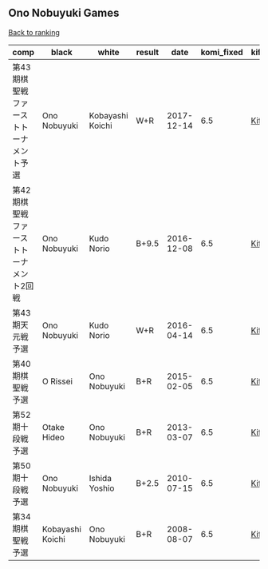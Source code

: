 ## Ono Nobuyuki Games

[Back to ranking](index.md)




| **comp** | **black** | **white** | **result** | **date** | **komi_fixed** | **kifu** | 
| --- | --- | --- | --- | --- | --- | --- |
| 第43期棋聖戦ファーストトーナメント予選 | Ono Nobuyuki | Kobayashi Koichi | W+R | 2017-12-14 | 6.5 | [Kifu](https://kifudepot.net/kifucontents.php?id=q1DM1qaa2j%2FxC3uwo4ONOQ%3D%3D) | 
| 第42期棋聖戦　ファーストトーナメント2回戦 | Ono Nobuyuki | Kudo Norio | B+9.5 | 2016-12-08 | 6.5 | [Kifu](https://kifudepot.net/kifucontents.php?id=HuNu3MGtBbbLmsVqzbhCyA%3D%3D) | 
| 第43期天元戦予選 | Ono Nobuyuki | Kudo Norio | W+R | 2016-04-14 | 6.5 | [Kifu](https://kifudepot.net/kifucontents.php?id=kcaYvg8Nuas3tho216nJ%2Fg%3D%3D) | 
| 第40期棋聖戦予選 | O Rissei | Ono Nobuyuki | B+R | 2015-02-05 | 6.5 | [Kifu](https://kifudepot.net/kifucontents.php?id=bE322Tmf2LuLVh9%2BrO%2Fzfg%3D%3D) | 
| 第52期十段戦予選 | Otake Hideo | Ono Nobuyuki | B+R | 2013-03-07 | 6.5 | [Kifu](https://kifudepot.net/kifucontents.php?id=OYTt2%2B0NXYNBeAeeZlJONw%3D%3D) | 
| 第50期十段戦予選 | Ono Nobuyuki | Ishida Yoshio | B+2.5 | 2010-07-15 | 6.5 | [Kifu](https://kifudepot.net/kifucontents.php?id=Gtb4ayTNNbOBmCm6SY5UDA%3D%3D) | 
| 第34期棋聖戦予選 | Kobayashi Koichi | Ono Nobuyuki | B+R | 2008-08-07 | 6.5 | [Kifu](https://kifudepot.net/kifucontents.php?id=eDpPszqQIHHNH9Gwr0skMA%3D%3D) |




